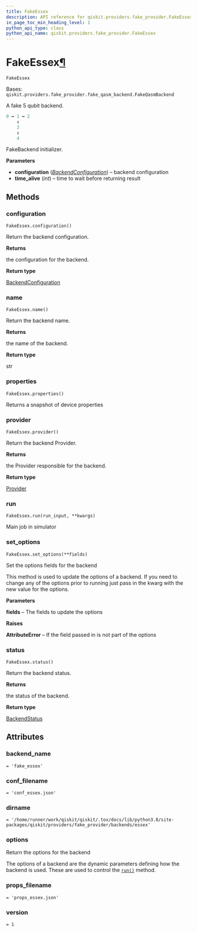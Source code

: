 ```yaml
---
title: FakeEssex
description: API reference for qiskit.providers.fake_provider.FakeEssex
in_page_toc_min_heading_level: 1
python_api_type: class
python_api_name: qiskit.providers.fake_provider.FakeEssex
---
```


# FakeEssex[¶](#fakeessex "Permalink to this headline")

<span id="qiskit.providers.fake_provider.FakeEssex" />

`FakeEssex`

Bases: `qiskit.providers.fake_provider.fake_qasm_backend.FakeQasmBackend`

A fake 5 qubit backend.

```python
0 ↔ 1 ↔ 2
    ↕
    3
    ↕
    4
```

FakeBackend initializer.

**Parameters**

*   **configuration** ([*BackendConfiguration*](qiskit.providers.models.BackendConfiguration "qiskit.providers.models.BackendConfiguration")) – backend configuration
*   **time\_alive** (*int*) – time to wait before returning result

## Methods

### configuration

<span id="qiskit.providers.fake_provider.FakeEssex.configuration" />

`FakeEssex.configuration()`

Return the backend configuration.

**Returns**

the configuration for the backend.

**Return type**

[BackendConfiguration](qiskit.providers.models.BackendConfiguration "qiskit.providers.models.BackendConfiguration")

### name

<span id="qiskit.providers.fake_provider.FakeEssex.name" />

`FakeEssex.name()`

Return the backend name.

**Returns**

the name of the backend.

**Return type**

str

### properties

<span id="qiskit.providers.fake_provider.FakeEssex.properties" />

`FakeEssex.properties()`

Returns a snapshot of device properties

### provider

<span id="qiskit.providers.fake_provider.FakeEssex.provider" />

`FakeEssex.provider()`

Return the backend Provider.

**Returns**

the Provider responsible for the backend.

**Return type**

[Provider](qiskit.providers.Provider "qiskit.providers.Provider")

### run

<span id="qiskit.providers.fake_provider.FakeEssex.run" />

`FakeEssex.run(run_input, **kwargs)`

Main job in simulator

### set\_options

<span id="qiskit.providers.fake_provider.FakeEssex.set_options" />

`FakeEssex.set_options(**fields)`

Set the options fields for the backend

This method is used to update the options of a backend. If you need to change any of the options prior to running just pass in the kwarg with the new value for the options.

**Parameters**

**fields** – The fields to update the options

**Raises**

**AttributeError** – If the field passed in is not part of the options

### status

<span id="qiskit.providers.fake_provider.FakeEssex.status" />

`FakeEssex.status()`

Return the backend status.

**Returns**

the status of the backend.

**Return type**

[BackendStatus](qiskit.providers.models.BackendStatus "qiskit.providers.models.BackendStatus")

## Attributes

<span id="qiskit.providers.fake_provider.FakeEssex.backend_name" />

### backend\_name

`= 'fake_essex'`

<span id="qiskit.providers.fake_provider.FakeEssex.conf_filename" />

### conf\_filename

`= 'conf_essex.json'`

<span id="qiskit.providers.fake_provider.FakeEssex.dirname" />

### dirname

`= '/home/runner/work/qiskit/qiskit/.tox/docs/lib/python3.8/site-packages/qiskit/providers/fake_provider/backends/essex'`

<span id="qiskit.providers.fake_provider.FakeEssex.options" />

### options

Return the options for the backend

The options of a backend are the dynamic parameters defining how the backend is used. These are used to control the [`run()`](qiskit.providers.fake_provider.FakeEssex#run "qiskit.providers.fake_provider.FakeEssex.run") method.

<span id="qiskit.providers.fake_provider.FakeEssex.props_filename" />

### props\_filename

`= 'props_essex.json'`

<span id="qiskit.providers.fake_provider.FakeEssex.version" />

### version

`= 1`

